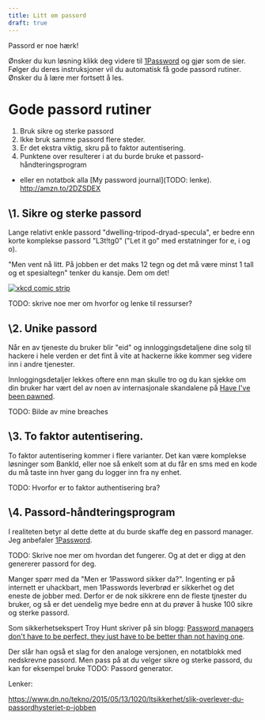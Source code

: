 ```yaml
---
title: Litt om passord
draft: true
---
```


Passord er noe hærk!

Ønsker du kun løsning klikk deg videre til [1Password](https://1password.com/) og gjør som de sier. Følger du deres instruksjoner vil du automatisk få gode passord rutiner. Ønsker du å lære mer fortsett å les.

# Gode passord rutiner

1. Bruk sikre og sterke passord
2. Ikke bruk samme passord flere steder.
3. Er det ekstra viktig, skru på to faktor autentisering.
4. Punktene over resulterer i at du burde bruke et passord-håndteringsprogram

* eller en notatbok alla [My password journal](TODO: lenke).
http://amzn.to/2DZSDEX


## \1. Sikre og sterke passord

Lange relativt enkle passord "dwelling-tripod-dryad-specula", er bedre enn korte komplekse passord "L3t!tg0" ("Let it go" med erstatninger for e, i og o).

"Men vent nå litt. På jobben er det maks 12 tegn og det må være minst 1 tall og et spesialtegn" tenker du kansje. Dem om det!

[![xkcd comic strip](https://xkcd.com/936/ "Password Strength")](https://xkcd.com/936/)

TODO: skrive noe mer om hvorfor og lenke til ressurser?

## \2. Unike passord

Når en av tjeneste du bruker blir "eid" og innloggingsdetaljene dine solg til hackere i hele verden er det fint å vite at hackerne ikke kommer seg videre inn i andre tjenester.

Innloggingsdetaljer lekkes oftere enn man skulle tro og du kan sjekke om din bruker har vært del av noen av internasjonale skandalene på [Have I've been pawned](https://haveibeenpwned.com/).

TODO: Bilde av mine breaches

## \3. To faktor autentisering.

To faktor autentisering kommer i flere varianter. Det kan være komplekse løsninger som BankId, eller noe så enkelt som at du får en sms med en kode du må taste inn hver gang du logger inn fra ny enhet.

TODO: Hvorfor er to faktor authentisering bra?

## \4. Passord-håndteringsprogram

I realiteten betyr al dette dette at du burde skaffe deg en passord manager. Jeg anbefaler [1Password](https://1password.com/).

TODO: Skrive noe mer om hvordan det fungerer. Og at det er digg at den genererer passord for deg.

Manger spørr med da "Men er 1Password sikker da?". Ingenting er på internett er uhackbart, men 1Passwords leverbrød er sikkerhet og det eneste de jobber med. Derfor er de nok sikkrere enn de fleste tjnester du bruker, og så er det uendelig mye bedre enn at du prøver å huske 100 sikre og sterke passord.

Som sikkerhetsekspert Troy Hunt skriver på sin blogg: [Password managers don't have to be perfect, they just have to be better than not having one](https://www.troyhunt.com/password-managers-dont-have-to-be-perfect-they-just-have-to-be-better-than-not-having-one/).

Der slår han også et slag for den analoge versjonen, en notatblokk med nedskrevne passord. Men pass på at du velger sikre og sterke passord, du kan for eksempel bruke TODO: Passord generator.

Lenker:

https://www.dn.no/tekno/2015/05/13/1020/Itsikkerhet/slik-overlever-du-passordhysteriet-p-jobben
